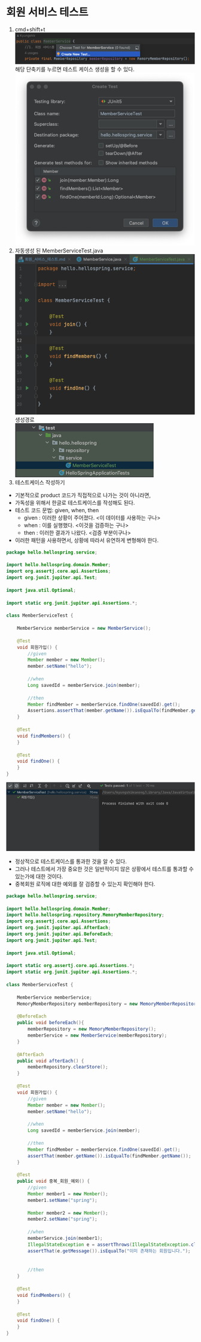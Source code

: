 # 회원 서비스 테스트

1. cmd+shift+t
   ![](img/회원서비스테스트1.png)
   해당 단축키를 누르면 테스트 케이스 생성을 할 수 있다.
   ![](img/회원서비스테스트2.png)
2. 자동생성 된 MemberServiceTest.java
   ![](img/회원서비스테스트3.png)
   생성경로   
   ![img.png](회원_서비스/img.png)
3. 테스트케이스 작성하기   
- 기본적으로 product 코드가 직접적으로 나가는 것이 아니라면,
- 가독성을 위해서 한글로 테스트케이스를 작성해도 된다.
- 테스트 코드 문법: given, when, then
  - given : 이러한 상황이 주어졌다. <이 데이터를 사용하는 구나>
  - when : 이를 실행했다. <이것을 검증하는 구나>
  - then : 이러한 결과가 나왔다. <검증 부분이구나>
- 이러한 패턴을 사용하면서, 상황에 따라서 유연하게 변형해야 한다.

```java
package hello.hellospring.service;

import hello.hellospring.domain.Member;
import org.assertj.core.api.Assertions;
import org.junit.jupiter.api.Test;

import java.util.Optional;

import static org.junit.jupiter.api.Assertions.*;

class MemberServiceTest {

    MemberService memberService = new MemberService();

    @Test
    void 회원가입() {
        //given
        Member member = new Member();
        member.setName("hello");

        //when
        Long savedId = memberService.join(member);

        //then
        Member findMember = memberService.findOne(savedId).get();
        Assertions.assertThat(member.getName()).isEqualTo(findMember.getName());
    }

    @Test
    void findMembers() {
    }

    @Test
    void findOne() {
    }
}
```
![](img/회원서비스테스트5.png)   
- 정상적으로 테스트케이스를 통과한 것을 알 수 있다.
- 그러나 테스트에서 가장 중요한 것은 일반적이지 않은 상황에서 테스트를 통과할 수 있는가에 대한 것이다.
- 중복회원 로직에 대한 예외를 잘 검증할 수 있는지 확인해야 한다.
````java
package hello.hellospring.service;

import hello.hellospring.domain.Member;
import hello.hellospring.repository.MemoryMemberRepository;
import org.assertj.core.api.Assertions;
import org.junit.jupiter.api.AfterEach;
import org.junit.jupiter.api.BeforeEach;
import org.junit.jupiter.api.Test;

import java.util.Optional;

import static org.assertj.core.api.Assertions.*;
import static org.junit.jupiter.api.Assertions.*;

class MemberServiceTest {

    MemberService memberService;
    MemoryMemberRepository memberRepository = new MemoryMemberRepository();

    @BeforeEach
    public void beforeEach(){
        memberRepository = new MemoryMemberRepository();
        memberService = new MemberService(memberRepository);
    }

    @AfterEach
    public void afterEach() {
        memberRepository.clearStore();
    }

    @Test
    void 회원가입() {
        //given
        Member member = new Member();
        member.setName("hello");

        //when
        Long savedId = memberService.join(member);

        //then
        Member findMember = memberService.findOne(savedId).get();
        assertThat(member.getName()).isEqualTo(findMember.getName());
    }

    @Test
    public void 중복_회원_예외() {
        //given
        Member member1 = new Member();
        member1.setName("spring");

        Member member2 = new Member();
        member2.setName("spring");

        //when
        memberService.join(member1);
        IllegalStateException e = assertThrows(IllegalStateException.class, () -> memberService.join(member2));
        assertThat(e.getMessage()).isEqualTo("이미 존재하는 회원입니다.");


        //then
    }

    @Test
    void findMembers() {
    }

    @Test
    void findOne() {
    }
}
````